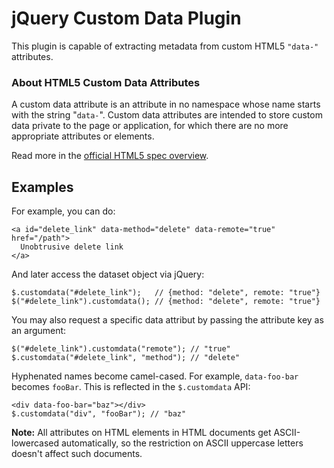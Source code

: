 # jQuery Custom Data Plugin #

This plugin is capable of extracting metadata from custom HTML5 `"data-"` attributes.

### About HTML5 Custom Data Attributes ###

A custom data attribute is an attribute in no namespace whose name starts with the string "`data-`". Custom data attributes are intended to store custom data private to the page or application, for which there are no more appropriate attributes or elements.

Read more in the [official HTML5 spec overview](http://dev.w3.org/html5/spec/Overview.html#attr-data).

## Examples ##

For example, you can do:

    <a id="delete_link" data-method="delete" data-remote="true" href="/path">
      Unobtrusive delete link
    </a>

And later access the dataset object via jQuery:

    $.customdata("#delete_link");   // {method: "delete", remote: "true"}
    $("#delete_link").customdata(); // {method: "delete", remote: "true"}

You may also request a specific data attribut by passing the attribute key as an argument:

    $("#delete_link").customdata("remote"); // "true"
    $.customdata("#delete_link", "method"); // "delete"

Hyphenated names become camel-cased. For example, `data-foo-bar` becomes `fooBar`. This is reflected in the `$.customdata` API:

    <div data-foo-bar="baz"></div>
    $.customdata("div", "fooBar"); // "baz"

**Note:** All attributes on HTML elements in HTML documents get ASCII-lowercased automatically, so the restriction on ASCII uppercase letters doesn't affect such documents.
